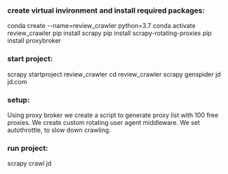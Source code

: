 ### create virtual invironment and install required packages:
 conda create --name=review_crawler python=3.7
 conda activate review_crawler
 pip install scrapy
 pip install scrapy-rotating-proxies
 pip install proxybroker

### start project:
 scrapy startproject review_crawler
 cd review_crawler
 scrapy genspider jd jd.com

### setup:
 Using proxy broker we create a script to generate proxy list with 100 free proxies.
 We create custom rotating user agent middleware. 
 We set autothrottle, to slow down crawling.

### run project:
 scrapy crawl jd
